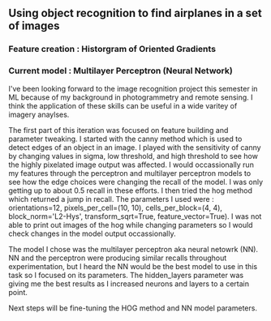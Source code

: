 ## Using object recognition to find airplanes in a set of images
### Feature creation : Historgram of Oriented Gradients
### Current model : Multilayer Perceptron (Neural Network)

I've been looking forward to the image recognition project this semester in ML because of my background in photogrammetry and remote sensing. I think the application of these skills can be useful in a wide varitey of imagery anaylses.

The first part of this iteration was focused on feature building and parameter tweaking. I started with the canny method which is used to detect edges of an object in an image. I played with the sensitivity of canny by changing values in sigma, low threshold, and high threshold to see how the highly pixelated image output was affected. I would occassionally run my features through the perceptron and multilayer perceptron models to see how the edge choices were changing the recall of the model. I was only getting up to about 0.5 recall in these efforts. I then tried the hog method which returned a jump in recall. The parameters I used were : orientations=12, pixels_per_cell=(10, 10), cells_per_block=(4, 4), block_norm='L2-Hys', transform_sqrt=True, feature_vector=True). I was not able to print out images of the hog while changing parameters so I would check changes in the model output occassionally.

The model I chose was the multilayer perceptron aka neural netowrk (NN). NN and the perceptron were producing similar recalls throughout experimentation, but I heard the NN would be the best model to use in this task so I focused on its parameters. The hidden_layers parameter was giving me the best results as I increased neurons and layers to a certain point.

Next steps will be fine-tuning the HOG method and NN model parameters.
